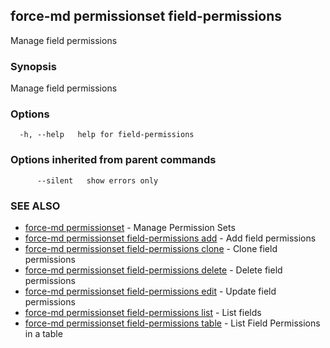 ## force-md permissionset field-permissions

Manage field permissions

### Synopsis

Manage field permissions

### Options

```
  -h, --help   help for field-permissions
```

### Options inherited from parent commands

```
      --silent   show errors only
```

### SEE ALSO

* [force-md permissionset](force-md_permissionset.md)	 - Manage Permission Sets
* [force-md permissionset field-permissions add](force-md_permissionset_field-permissions_add.md)	 - Add field permissions
* [force-md permissionset field-permissions clone](force-md_permissionset_field-permissions_clone.md)	 - Clone field permissions
* [force-md permissionset field-permissions delete](force-md_permissionset_field-permissions_delete.md)	 - Delete field permissions
* [force-md permissionset field-permissions edit](force-md_permissionset_field-permissions_edit.md)	 - Update field permissions
* [force-md permissionset field-permissions list](force-md_permissionset_field-permissions_list.md)	 - List fields
* [force-md permissionset field-permissions table](force-md_permissionset_field-permissions_table.md)	 - List Field Permissions in a table

